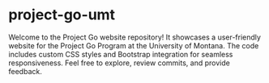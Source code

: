 # project-go-umt
Welcome to the Project Go website repository! It showcases a user-friendly website for the Project Go Program at the University of Montana. The code includes custom CSS styles and Bootstrap integration for seamless responsiveness. Feel free to explore, review commits, and provide feedback.
